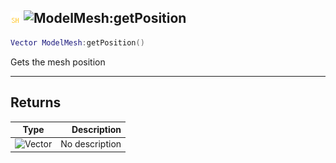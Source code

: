 ## ![shared](../../.gitbook/assets/shared.png) ![ModelMesh](./readme/modelmesh "mention"):getPosition

```lua
Vector ModelMesh:getPosition()
```

Gets the mesh position

------
## Returns

| Type   | Description |
| ------ | ----------: |
| ![Vector](./readme/vector "mention") | No description |

